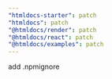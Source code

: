 ```yaml
---
"htmldocs-starter": patch
"htmldocs": patch
"@htmldocs/render": patch
"@htmldocs/react": patch
"@htmldocs/examples": patch
---
```


add .npmignore
